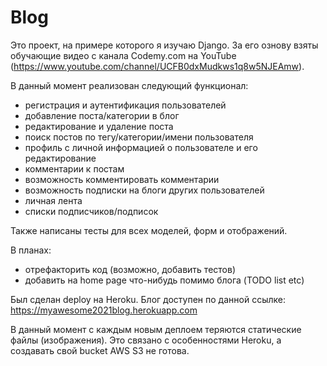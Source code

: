 # Blog

Это проект, на примере которого я изучаю Django. За его ознову взяты обучающие видео с канала Codemy.com на YouTube
(https://www.youtube.com/channel/UCFB0dxMudkws1q8w5NJEAmw).

В данный момент реализован следующий функционал:
* регистрация и аутентификация пользователей
* добавление поста/категории в блог
* редактирование и удаление поста
* поиск постов по тегу/категории/имени пользователя
* профиль с личной информацией о пользователе и его редактирование
* комментарии к постам
* возможность комментировать комментарии
* возможность подписки на блоги других пользователей
* личная лента
* списки подписчиков/подписок

Также написаны тесты для всех моделей, форм и отображений.

В планах:
* отрефакторить код (возможно, добавить тестов)
* добавить на home page что-нибудь помимо блога (TODO list etc)

Был сделан deploy на Heroku. Блог доступен по данной ссылке:
https://myawesome2021blog.herokuapp.com

В данный момент с каждым новым деплоем теряются статические файлы (изображения). 
Это связано с особенностями Heroku, а создавать свой bucket AWS S3 не готова.

